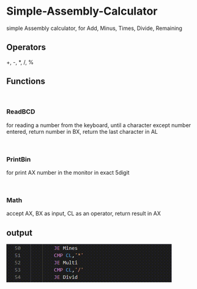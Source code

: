 # Simple-Assembly-Calculator
simple Assembly calculator, for Add, Minus, Times, Divide, Remaining

<h2>Operators</h2>
  +, -, *, /, %
  
<h2>Functions</h2>
&nbsp; <h3>ReadBCD</h3>
for reading a number from the keyboard, until a character except number entered,
return number in BX, return the last character in AL

&nbsp; <h3>PrintBin</h3>
for print AX number in the monitor in exact 5digit

&nbsp; <h3>Math</h3>
accept AX, BX as input, CL as an operator,
return result in AX

<h2>output</h2>
<img src="output.gif">
